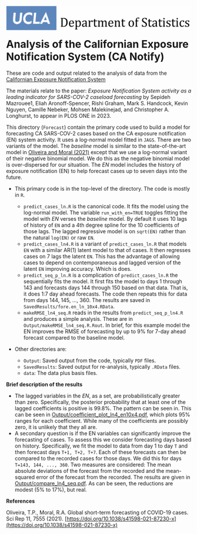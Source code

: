 [<img src="./Misc/images/UCLADepartmentofStatisticsSmall.png" align="left" width=500 alt="UCLA STAT Logo"/>](http://statistics.ucla.edu/)<br/>  
   
<p/>      <br/> 
                            
    
Analysis of the Californian Exposure Notification System (CA Notify)
==========

These are code and output related to the analysis of data from the [Californian Exposure Notification System](https://canotify.ca.gov/)

The materials relate to the paper: 
*Exposure Notification System activity as a leading indicator for SARS-COV-2 caseload forecasting* by Sepideh Mazrouee1, Eliah Aronoff-Spencer, Rishi Graham, Mark S. Handcock, Kevin Nguyen, Camille Nebeker, Mohsen Malekinejad, and Christopher A. Longhurst, to appear in PLOS ONE in 2023.


This directory (`Forecast`) contain the primary code used to build a model for forecasting CA SARS-COV-2 cases based on the CA exposure notification (EN) system activity. It uses a log-normal model fitted in `JAGS`. There are two variants of the model. The *baseline* model is similar to the state-of-the-art model in 
[Oliveira and Moral (2021)](https://doi.org/10.1038/s41598-021-87230-x) except that we use a log-normal variant of their negative binomial model. We do this as the negative binomial model is over-dispersed for our situation.
The *EN* model includes the history of exposure notification (EN) to help forecast cases up to seven days into the future.

* This primary code is in the top-level of the directory. The code is mostly in `R`. 
  * `predict_cases_ln.R` is the canonical code. It fits the model using the log-normal model.  The variable `run_with_en=TRUE` toggles fitting the
  model with *EN* verses the *baseline* model. By default it uses 10 lags of history of `EN` and a 4th degree spline for the 10 coefficients of
  those lags. The lagged regressive model is on `sqrt(EN)` rather than the natural `log(EN)` or raw `EN`.
  * `predict_cases_ln4.R` is a variant of `predict_cases_ln.R` that models `EN` with a similar AR(1) latent model to that of cases. It then regresses cases on 7 lags the latent `EN`. This has the advantage of allowing cases to depend on contemporaneous and lagged version of the latent `EN` improving accuracy. Which is does.
  * `predict_seq_p_ln.R` is a complication of `predict_cases_ln.R` the sequentially fits the model. It first fits the model to days 1 through 143 and forecasts days 144 through 150 based on that data. That is, it does 1:7 day ahead forecasts. The code then repeats this for data from days 144, 145, ..., 360. The results are saved in `SavedResults/fore.en_ln_10x4.RData`.
  * `makeRMSE_ln4_seq.R` reads in the results from `predict_seq_p_ln4.R` and produces a simple analysis. These are in `Output/makeRMSE_ln4_seq.R.Rout`. In brief, for this example model the EN improves the RMSE of forecasting by up to 9% for 7-day ahead forecast compared to the baseline model.
  
* Other directories are:
  * `Output`: Saved output from the code, typically `PDF` files.
  * `SavedResults`: Saved output for re-analysis, typically `.RData` files.
  * `data`: The data plus basis files.
  
**Brief description of the results**

* The lagged variables in the *EN*, as a set, are probabilistically greater than zero. Specifically, the posterior probability that at least one of the lagged coefficients is positive is 99.8%. The pattern can be seen in. This can be seen in [Output/coefficient_plot_ln4_en10x4.pdf](Output/coefficient_plot_ln4_en10x4.pdf), which plots 95% ranges for each coefficient. While many of the coefficients are possibly zero, it is unlikely that they all are.
* A secondary question is if the EN variables can significantly improve the forecasting of cases. To assess this we consider forecasting days based on history. Specifically, we fit the model to data from day 1 to day `T` and then forecast days `T+1, T+2, T+7`. Each of these forecasts can then be compared to the recorded cases for those days. We did this for days `T=143, 144, ..., 360`. Two measures are considered: The mean absolute deviations of the forecast from the recorded and the mean-squared error of the forecast from the recorded. The results are given in [Output/compare_ln4_seq.pdf](Output/compare_ln4_seq.pdf). As can be seen, the reductions are modest (5% to 17%), but real.

 **References**

Oliveira, T.P., Moral, R.A. Global short-term forecasting of COVID-19 cases. Sci Rep 11, 7555 (2021).
[https://doi.org/10.1038/s41598-021-87230-x](https://doi.org/10.1038/s41598-021-87230-x)
